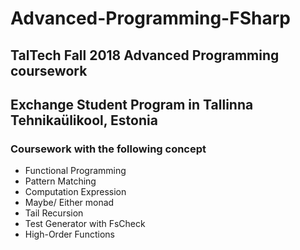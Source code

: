 # Advanced-Programming-FSharp
## TalTech Fall 2018 Advanced Programming coursework

## Exchange Student Program in Tallinna Tehnikaülikool, Estonia

### Coursework with the following concept

* Functional Programming
* Pattern Matching
* Computation Expression
* Maybe/ Either monad
* Tail Recursion
* Test Generator with FsCheck
* High-Order Functions
